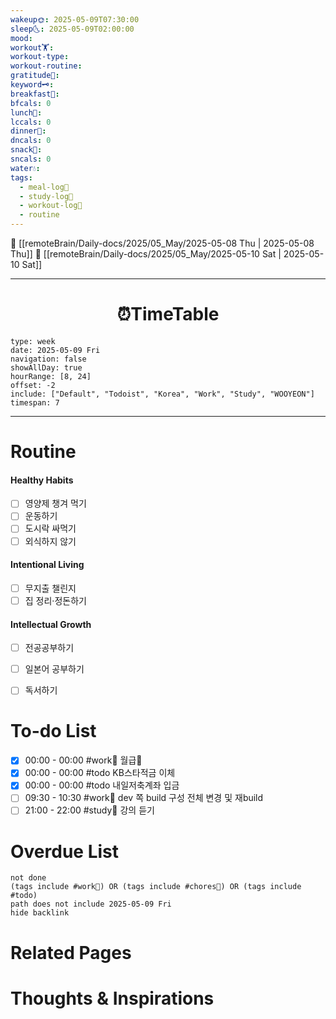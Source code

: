 ```yaml
---
wakeup🌞: 2025-05-09T07:30:00
sleep🌜: 2025-05-09T02:00:00
mood: 
workout🏋️: 
workout-type: 
workout-routine: 
gratitude🙏: 
keyword🗝️: 
breakfast🍳: 
bfcals: 0
lunch🍚: 
lccals: 0
dinner🥗: 
dncals: 0
snack🍬: 
sncals: 0
water💧: 
tags:
  - meal-log📝
  - study-log📓
  - workout-log💪
  - routine
---
```


🔺 [[remoteBrain/Daily-docs/2025/05_May/2025-05-08 Thu | 2025-05-08 Thu]]
🔻 [[remoteBrain/Daily-docs/2025/05_May/2025-05-10 Sat | 2025-05-10 Sat]]
___
<h1> <center>⏰TimeTable </center> </h1>

```gEvent
type: week
date: 2025-05-09 Fri
navigation: false
showAllDay: true
hourRange: [8, 24]
offset: -2
include: ["Default", "Todoist", "Korea", "Work", "Study", "WOOYEON"]
timespan: 7
```

--- 


# Routine 

####  Healthy Habits
- [ ] 영양제 챙겨 먹기
- [ ] 운동하기
- [ ] 도시락 싸먹기 
- [ ] 외식하지 않기 

####  Intentional Living 
- [ ] 무지출 챌린지 
- [ ] 집 정리·정돈하기

#### Intellectual Growth
- [ ] 전공공부하기
- [ ] 일본어 공부하기
- [ ] 독서하기



# To-do List

- [x] 00:00 - 00:00 #work💼 월급💸
- [x] 00:00 - 00:00 #todo KB스타적금 이체
- [x] 00:00 - 00:00 #todo 내일저축계좌 입금
- [ ] 09:30 - 10:30 #work💼 dev 쪽 build 구성 전체 변경 및 재build
- [ ] 21:00 - 22:00 #study📓 강의 듣기

# Overdue List
```tasks
not done
(tags include #work💼) OR (tags include #chores🧺) OR (tags include #todo)
path does not include 2025-05-09 Fri
hide backlink
```

# Related Pages



# Thoughts & Inspirations

